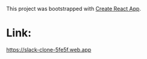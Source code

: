 This project was bootstrapped with [Create React App](https://github.com/facebook/create-react-app).

# Link: 
https://slack-clone-5fe5f.web.app
